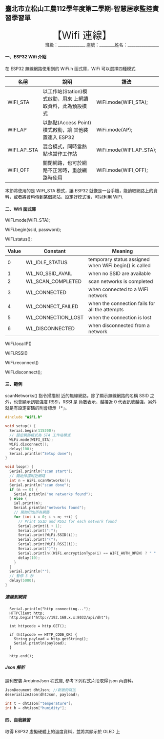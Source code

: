 ## 臺北市立松山工農112學年度第二學期-智慧居家監控實習學習單

<center><font size=6>【Wifi 連線】</font></center>

<div style="text-align: right">班級：______________ 座號：________姓名：________________</div>

#### 一、ESP32 Wifi 介紹

在 ESP32 無線網路使用到的 WiFi.h 函式庫，WiFi 可以選擇四種模式

|名稱 | 說明 | 語法|
|-|-|-|
|WIFI_STA | 以工作站(Station)模式啟動，用來 上網讀取資料，此為預設模式| WiFi.mode(WIFI_STA); 
|WIFI_AP|以熱點(Access Point)模式啟動，讓 其他裝置連入 ESP32|WiFi.mode(AP);
|WIFI_AP_STA|混合模式，同時當熱點也當作工作站|WiFi.mode(WIFI_AP_STA);
|WIFI_OFF|關閉網路，也可於網路不正常時，重啟網路時使用|WiFi.mode(WIFI_OFF);|

本節將使用的是 WIFI_STA 模式，讓 ESP32 就像是一台手機，能讀取網路上的資料，或者將資料傳到某個網站，設定好模式後，可以利用 WiFi.


#### 二、Wifi 函式庫

WiFi.mode(WIFI_STA);

WiFi.begin(ssid, password);

WiFi.status();

Value | Constant | Meaning
-|-|-
0 | WL_IDLE_STATUS | temporary status assigned when WiFi.begin() is called
1 | WL_NO_SSID_AVAIL | when no SSID are available
2 | WL_SCAN_COMPLETED | scan networks is completed
3 | WL_CONNECTED | when connected to a WiFi network
4 | WL_CONNECT_FAILED | when the connection fails for all the attempts
5 | WL_CONNECTION_LOST | when the connection is lost
6 | WL_DISCONNECTED | when disconnected from a network

WiFi.localIP()

WiFi.RSSI()

WiFi.reconnect()

WiFi.disconnect();


#### 三、範例

scanNetworks() 指令掃描附 近的無線網路，除了顯示無線網路的名稱 SSID 之外，也會顯示訊號強度 RSSI，RSSI 是 負數表示，越接近 0 代表訊號越強，另外就是有設定密碼的則會標示「*」。

``` c {.line-numbers}
#include "WiFi.h"

void setup() {
  Serial.begin(115200);
  // 設定網路模式為 STA 工作站模式
  WiFi.mode(WIFI_STA);
  WiFi.disconnect();
  delay(100);
  Serial.println("Setup done");
}

void loop() {
  Serial.println("scan start");
  // 開始掃描附近網路
  int n = WiFi.scanNetworks();
  Serial.println("scan done");
  if (n == 0) {
    Serial.println("no networks found");
  } else {
    ial.print(n);
    Serial.println("networks found");
    // 開始印出所有網路
    for (int i = 0; i < n; ++i) {
      // Print SSID and RSSI for each network found
      Serial.print(i + 1);
      Serial.print(":");
      Serial.print(WiFi.SSID(i));
      Serial.print("(");
      Serial.print(WiFi.RSSI(i));
      Serial.print(")");
      Serial.println((WiFi.encryptionType(i) == WIFI_AUTH_OPEN) ? " " : "*");
      delay(10);
    }
  }
  Serial.println("");
  // 暫停 5 秒
  delay(5000);
}
```

##### 連線到網頁
```
  Serial.println("http connecting...");
  HTTPClient http;
  http.begin("http://192.168.x.x:8032/api/dht");

  int httpcode = http.GET();

  if (httpcode == HTTP_CODE_OK) {
    String payload = http.getString();
    Serial.println(payload);
  }

  http.end();
```

##### Json 解析
請利安裝 ArduinoJson 程式庫, 參考下列程式片段取得 json 內資料。

``` c
JsonDocument dhtJson; //新版的寫法
deserializeJson(dhtJson, payload);
    
int t = dhtJson["temperature"];
int h = dhtJson["humidity"];

```


#### 四、自我練習

取得 ESP32 虛擬硬體上的溫度資料，並將其顯示於 OLED 上


